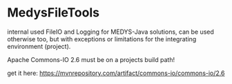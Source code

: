 # MedysFileTools
internal used FileIO and Logging for MEDYS-Java solutions, can be used otherwise too, but with exceptions or limitations for the integrating environment (project).

Apache Commons-IO 2.6 must be on a projects build path!

get it here: https://mvnrepository.com/artifact/commons-io/commons-io/2.6
